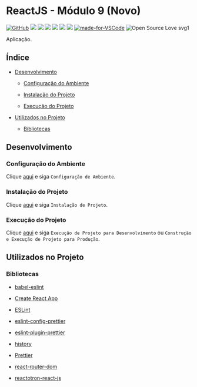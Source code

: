 # ReactJS - Módulo 9 (Novo)

[![GitHub](https://img.shields.io/github/license/mashape/apistatus.svg)](https://github.com/osvaldokalvaitir/reactjs-modulo9-novo/blob/master/LICENSE)
![](https://img.shields.io/github/package-json/v/osvaldokalvaitir/reactjs-modulo9-novo.svg)
![](https://img.shields.io/github/last-commit/osvaldokalvaitir/reactjs-modulo9-novo.svg?color=red)
![](https://img.shields.io/github/languages/top/osvaldokalvaitir/reactjs-modulo9-novo.svg?color=yellow)
![](https://img.shields.io/github/languages/count/osvaldokalvaitir/reactjs-modulo9-novo.svg?color=lightgrey)
![](https://img.shields.io/github/languages/code-size/osvaldokalvaitir/reactjs-modulo9-novo.svg)
![](https://img.shields.io/github/repo-size/osvaldokalvaitir/reactjs-modulo9-novo.svg?color=blueviolet)
[![made-for-VSCode](https://img.shields.io/badge/Made%20for-VSCode-1f425f.svg)](https://code.visualstudio.com/)
![Open Source Love svg1](https://badges.frapsoft.com/os/v1/open-source.svg?v=103)

Aplicação.

## Índice

- [Desenvolvimento](#desenvolvimento)

  - [Configuração do Ambiente](#configuração-do-ambiente)

  - [Instalação do Projeto](#instalação-do-projeto)

  - [Execução do Projeto](#execução-do-projeto)

- [Utilizados no Projeto](#utilizados-no-projeto)

  - [Bibliotecas](#bibliotecas)

## Desenvolvimento

### Configuração do Ambiente

Clique [aqui](https://github.com/osvaldokalvaitir/projects-settings/blob/master/README.md) e siga `Configuração de Ambiente`.

### Instalação do Projeto

Clique [aqui](https://github.com/osvaldokalvaitir/projects-settings/blob/master/nodejs/nodejs.md) e siga `Instalação de Projeto`.

### Execução do Projeto

Clique [aqui](https://github.com/osvaldokalvaitir/projects-settings/blob/master/nodejs/libs/create-react-app.md) e siga `Execução de Projeto para Desenvolvimento` ou `Construção e Execução de Projeto para Produção`.

## Utilizados no Projeto

### Bibliotecas

- [babel-eslint](https://github.com/osvaldokalvaitir/projects-settings/blob/master/nodejs/libs/babel-eslint.md)

- [Create React App](https://github.com/osvaldokalvaitir/projects-settings/blob/master/nodejs/libs/create-react-app.md)

- [ESLint](https://github.com/osvaldokalvaitir/projects-settings/blob/master/nodejs/libs/eslint.md)

- [eslint-config-prettier](https://github.com/osvaldokalvaitir/projects-settings/blob/master/nodejs/libs/eslint-config-prettier.md)

- [eslint-plugin-prettier](https://github.com/osvaldokalvaitir/projects-settings/blob/master/nodejs/libs/eslint-plugin-prettier.md)

- [history](https://github.com/osvaldokalvaitir/projects-settings/blob/master/nodejs/libs/history.md)

- [Prettier](https://github.com/osvaldokalvaitir/projects-settings/blob/master/nodejs/libs/prettier.md)

- [react-router-dom](https://github.com/osvaldokalvaitir/projects-settings/blob/master/nodejs/libs/react-router-dom.md)

- [reactotron-react-js](https://github.com/osvaldokalvaitir/projects-settings/blob/master/nodejs/libs/reactotron-react-js.md)
